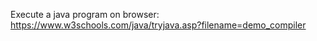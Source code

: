 Execute a java program on browser: https://www.w3schools.com/java/tryjava.asp?filename=demo_compiler
